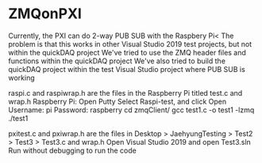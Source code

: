 # ZMQonPXI

Currently, the PXI can do 2-way PUB SUB with the Raspbery Pi<
The problem is that this works in other Visual Studio 2019 test projects, but not within the quickDAQ project
We've tried to use the ZMQ header files and functions within the quickDAQ project
We've also tried to build the quickDAQ project within the test Visual Studio project where PUB SUB is working

raspi.c and raspiwrap.h are the files in the Raspberry Pi titled test.c and wrap.h
Raspberry Pi: 
Open Putty
Select Raspi-test, and click Open
Username: pi
Password: raspberry
cd zmqClient/
gcc test1.c -o test1 -lzmq
./test1

pxitest.c and pxiwrap.h are the files in Desktop > JaehyungTesting > Test2 > Test3 > Test3.c and wrap.h
Open Visual Studio 2019 and open Test3.sln
Run without debugging to run the code

